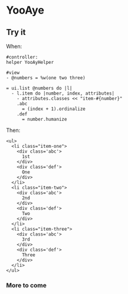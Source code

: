 YooAye
======

Try it
------

When:

    #controller:
    helper YooAyHelper

    #view
    - @numbers = %w(one two three)

    = ui.list @numbers do |l|
      - l.item do |number, index, attributes|
        - attributes.classes << "item-#{number}"
        .abc
          = (index + 1).ordinalize
        .def
          = number.humanize

Then:

    <ul>
      <li class="item-one">
        <div class='abc'>
          1st
        </div>
        <div class='def'>
          One
        </div>
      </li>
      <li class="item-two">
        <div class='abc'>
          2nd
        </div>
        <div class='def'>
          Two
        </div>
      </li>
      <li class="item-three">
        <div class='abc'>
          3rd
        </div>
        <div class='def'>
          Three
        </div>
      </li>
    </ul>

### More to come